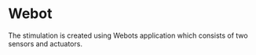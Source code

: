 # Webot
The stimulation is created using Webots application which consists of two sensors and actuators.
